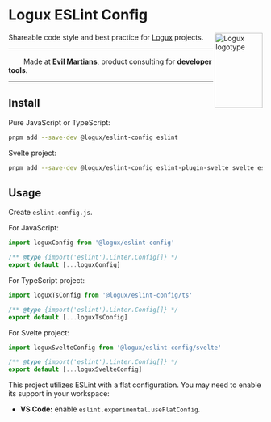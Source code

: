 # Logux ESLint Config

<img align="right" width="95" height="148" title="Logux logotype"
     src="https://logux.org/branding/logotype.svg">

Shareable code style and best practice for [Logux] projects.

[Logux]: https://logux.org/

---

<img src="https://cdn.evilmartians.com/badges/logo-no-label.svg" alt="" width="22" height="16" />  Made at <b><a href="https://evilmartians.com/devtools?utm_source=logux-eslint-config&utm_campaign=devtools-button&utm_medium=github">Evil Martians</a></b>, product consulting for <b>developer tools</b>.

---

## Install

Pure JavaScript or TypeScript:

```sh
pnpm add --save-dev @logux/eslint-config eslint
```

Svelte project:

```sh
pnpm add --save-dev @logux/eslint-config eslint-plugin-svelte svelte eslint
```

## Usage

Create `eslint.config.js`.

For JavaScript:

```js
import loguxConfig from '@logux/eslint-config'

/** @type {import('eslint').Linter.Config[]} */
export default [...loguxConfig]
```

For TypeScript project:

```js
import loguxTsConfig from '@logux/eslint-config/ts'

/** @type {import('eslint').Linter.Config[]} */
export default [...loguxTsConfig]
```

For Svelte project:

```js
import loguxSvelteConfig from '@logux/eslint-config/svelte'

/** @type {import('eslint').Linter.Config[]} */
export default [...loguxSvelteConfig]
```

This project utilizes ESLint with a flat configuration.
You may need to enable its support in your workspace:

- **VS Code:** enable `eslint.experimental.useFlatConfig`.
